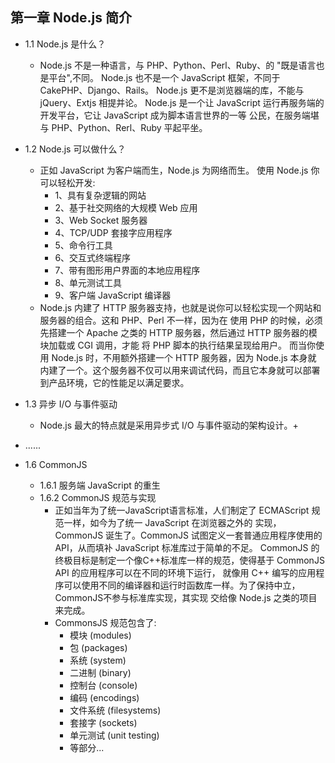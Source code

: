 ## 第一章 Node.js 简介

- 1.1 Node.js 是什么？
    + Node.js 不是一种语言，与 PHP、Python、Perl、Ruby、的 "既是语言也是平台",不同。 Node.js 也不是一个
      JavaScript 框架，不同于 CakePHP、Django、Rails。 Node.js 更不是浏览器端的库，不能与 jQuery、Extjs
      相提并论。 Node.js 是一个让 JavaScript 运行再服务端的开发平台，它让 JavaScript 成为脚本语言世界的一等
      公民，在服务端堪与 PHP、Python、Rerl、Ruby 平起平坐。

- 1.2 Node.js 可以做什么？
    + 正如 JavaScript 为客户端而生，Node.js 为网络而生。 使用 Node.js 你可以轻松开发:
        - 1、具有复杂逻辑的网站
        - 2、基于社交网络的大规模 Web 应用
        - 3、Web Socket 服务器
        - 4、TCP/UDP 套接字应用程序
        - 5、命令行工具
        - 6、交互式终端程序
        - 7、带有图形用户界面的本地应用程序
        - 8、单元测试工具
        - 9、客户端 JavaScript 编译器
    + Node.js 内建了 HTTP 服务器支持，也就是说你可以轻松实现一个网站和服务器的组合。这和 PHP、Perl 不一样，因为在
    使用 PHP 的时候，必须先搭建一个 Apache 之类的 HTTP 服务器，然后通过 HTTP 服务器的模块加载或 CGI 调用，才能
    将 PHP 脚本的执行结果呈现给用户。 而当你使用 Node.js 时，不用额外搭建一个 HTTP 服务器，因为 Node.js 本身就
    内建了一个。这个服务器不仅可以用来调试代码，而且它本身就可以部署到产品环境，它的性能足以满足要求。

- 1.3 异步 I/O 与事件驱动
    + Node.js 最大的特点就是采用异步式 I/O 与事件驱动的架构设计。+

- ......

- 1.6 CommonJS
    + 1.6.1 服务端 JavaScript 的重生
    + 1.6.2 CommonJS 规范与实现
        - 正如当年为了统一JavaScript语言标准，人们制定了 ECMAScript 规范一样，如今为了统一 JavaScript 在浏览器之外的
          实现，CommonJS 诞生了。CommonJS 试图定义一套普通应用程序使用的API，从而填补 JavaScript 标准库过于简单的不足。
          CommonJS 的终极目标是制定一个像C++标准库一样的规范，使得基于 CommonJS API 的应用程序可以在不同的环境下运行，
          就像用 C++ 编写的应用程序可以使用不同的编译器和运行时函数库一样。为了保持中立，CommonJS不参与标准库实现，其实现
          交给像 Node.js 之类的项目来完成。
        - CommonsJS 规范包含了:
            + 模块 (modules)
            + 包 (packages)
            + 系统 (system)
            + 二进制 (binary)
            + 控制台 (console)
            + 编码 (encodings)
            + 文件系统 (filesystems)
            + 套接字 (sockets)
            + 单元测试 (unit testing)
            + 等部分...
